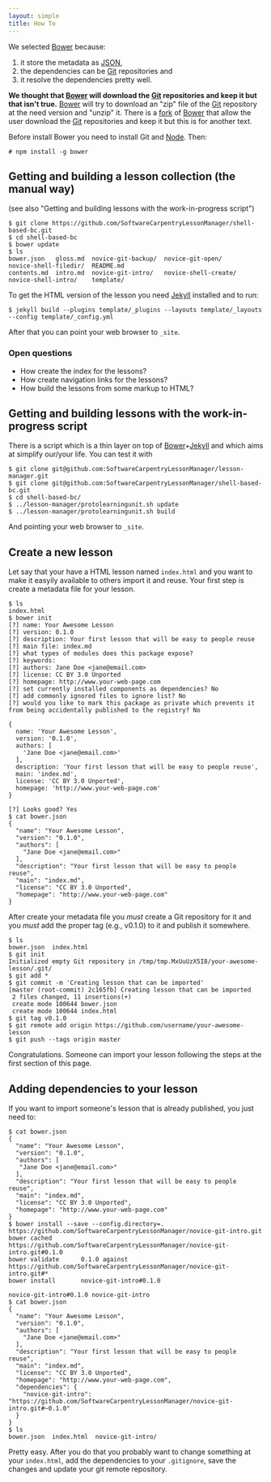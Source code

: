 ```yaml
--- 
layout: simple
title: How To
---
```


We selected [Bower][] because:

1. it store the metadata as [JSON][],
2. the dependencies can be [Git][] repositories and
3. it resolve the dependencies pretty well.

**We thought that [Bower][] will download the [Git][] repositories and keep it
but that isn't true.** [Bower][] will try to download an "zip" file of the
[Git][] repository at the need version and "unzip" it. There is a [fork][upt] of
[Bower][] that allow the user download the [Git][] repositories and keep it but
this is for another text.

Before install Bower you need to install Git and [Node][].  Then:

~~~
# npm install -g bower
~~~

## Getting and building a lesson collection (the manual way)

(see also "Getting and building lessons with the work-in-progress script")

~~~
$ git clone https://github.com/SoftwareCarpentryLessonManager/shell-based-bc.git
$ cd shell-based-bc
$ bower update
$ ls
bower.json   gloss.md  novice-git-backup/  novice-git-open/      novice-shell-filedir/  README.md
contents.md  intro.md  novice-git-intro/   novice-shell-create/  novice-shell-intro/    template/
~~~

To get the HTML version of the lesson you need [Jekyll][] installed and to run:

~~~
$ jekyll build --plugins template/_plugins --layouts template/_layouts --config template/_config.yml
~~~

After that you can point your web browser to `_site`.

### Open questions

- How create the index for the lessons?
- How create navigation links for the lessons?
- How build the lessons from some markup to HTML?

## Getting and building lessons with the work-in-progress script

There is a script which is a thin layer on top of [Bower][]+[Jekyll][] and
which aims at simplify our/your life. You can test it with

~~~
$ git clone git@github.com:SoftwareCarpentryLessonManager/lesson-manager.git
$ git clone git@github.com:SoftwareCarpentryLessonManager/shell-based-bc.git
$ cd shell-based-bc/
$ ../lesson-manager/protolearningunit.sh update
$ ../lesson-manager/protolearningunit.sh build
~~~

And pointing your web browser to `_site`.

## Create a new lesson

Let say that your have a HTML lesson named `index.html` and you want
to make it easyily available to others import it and reuse. Your first
step is create a metadata file for your lesson.

~~~
$ ls
index.html
$ bower init
[?] name: Your Awesome Lesson
[?] version: 0.1.0
[?] description: Your first lesson that will be easy to people reuse
[?] main file: index.md
[?] what types of modules does this package expose?
[?] keywords:
[?] authors: Jane Doe <jane@email.com>
[?] license: CC BY 3.0 Unported
[?] homepage: http://www.your-web-page.com
[?] set currently installed components as dependencies? No
[?] add commonly ignored files to ignore list? No
[?] would you like to mark this package as private which prevents it from being accidentally published to the registry? No

{
  name: 'Your Awesome Lesson',
  version: '0.1.0',
  authors: [
    'Jane Doe <jane@email.com>'
  ],
  description: 'Your first lesson that will be easy to people reuse',
  main: 'index.md',
  license: 'CC BY 3.0 Unported',
  homepage: 'http://www.your-web-page.com'
}

[?] Looks good? Yes
$ cat bower.json
{
  "name": "Your Awesome Lesson",
  "version": "0.1.0",
  "authors": [
    "Jane Doe <jane@email.com>"
  ],
  "description": "Your first lesson that will be easy to people reuse",
  "main": "index.md",
  "license": "CC BY 3.0 Unported",
  "homepage": "http://www.your-web-page.com"
}
~~~

After create your metadata file you *must* create a Git repository for it and
you *must* add the proper tag (e.g., v0.1.0) to it and publish it somewhere.

~~~
$ ls
bower.json  index.html
$ git init
Initialized empty Git repository in /tmp/tmp.MxUuUzX5I8/your-awesome-lesson/.git/
$ git add *
$ git commit -m 'Creating lesson that can be imported'
[master (root-commit) 2c165fb] Creating lesson that can be imported
 2 files changed, 11 insertions(+)
 create mode 100644 bower.json
 create mode 100644 index.html
$ git tag v0.1.0
$ git remote add origin https://github.com/username/your-awesome-lesson
$ git push --tags origin master
~~~

Congratulations. Someone can import your lesson following the steps at the
first section of this page.

## Adding dependencies to your lesson

If you want to import someone's lesson that is already published, you
just need to:

~~~
$ cat bower.json
{
  "name": "Your Awesome Lesson",
  "version": "0.1.0",
  "authors": [
   "Jane Doe <jane@email.com>"
  ],
  "description": "Your first lesson that will be easy to people reuse",
  "main": "index.md",
  "license": "CC BY 3.0 Unported",
  "homepage": "http://www.your-web-page.com"
}
$ bower install --save --config.directory=. https://github.com/SoftwareCarpentryLessonManager/novice-git-intro.git
bower cached        https://github.com/SoftwareCarpentryLessonManager/novice-git-intro.git#0.1.0
bower validate      0.1.0 against https://github.com/SoftwareCarpentryLessonManager/novice-git-intro.git#*
bower install       novice-git-intro#0.1.0

novice-git-intro#0.1.0 novice-git-intro
$ cat bower.json
{
  "name": "Your Awesome Lesson",
  "version": "0.1.0",
  "authors": [
    "Jane Doe <jane@email.com>"
  ],
  "description": "Your first lesson that will be easy to people reuse",
  "main": "index.md",
  "license": "CC BY 3.0 Unported",
  "homepage": "http://www.your-web-page.com",
  "dependencies": {
    "novice-git-intro": "https://github.com/SoftwareCarpentryLessonManager/novice-git-intro.git#~0.1.0"
  }
}
$ ls
bower.json  index.html  novice-git-intro/
~~~

Pretty easy. After you do that you probably want to change something at your
`index.html`, add the dependencies to your `.gitignore`, save the changes and
update your git remote repository.

[Bower]: http://bower.io/
[Git]: http://git-scm.com/
[JSON]: http://json.org/
[Jekyll]: http://jekyllrb.com/
[Node]: http://nodejs.org/
[lesson-manager]: https://github.com/SoftwareCarpentryLessonManager
[upt]: https://github.com/hyperweb2/upt
